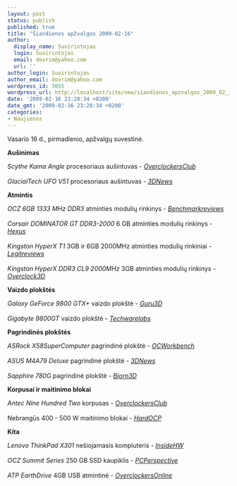 ```yaml
---
layout: post
status: publish
published: true
title: "Šiandienos apžvalgos 2009-02-16"
author:
  display_name: Suvirintojas
  login: Suvirintojas
  email: dovrim@yahoo.com
  url: ''
author_login: Suvirintojas
author_email: dovrim@yahoo.com
wordpress_id: 3055
wordpress_url: http://localhost/site/new/siandienos_apzvalgos_2009_02_16/
date: '2009-02-16 23:20:34 +0200'
date_gmt: '2009-02-16 23:20:34 +0200'
categories:
- Naujienos
---
```

<p>Vasario 16 d., pirmadienio, apžvalgų suvestinė.</p>
<p><b>Aušinimas</b></p>
<p><i>Scythe Kama Angle</i> procesoriaus aušintuvas - <i><a class="ns" href="http://www.overclockersclub.com/reviews/scythe_kama/">OverclockersClub</a></i><br />
<br /><i>GlacialTech UFO V51</i> procesoriaus aušintuvas - <i><a class="ns" href="http://www.3dnews.ru/cooling/glacialtech_ufo_v51/">3DNews</a></i></p>
<p><b>Atmintis</b></p>
<p><i>OCZ 6GB 1333 MHz DDR3</i> atminties modulių rinkinys - <i><a class="ns" href="http://benchmarkreviews.com/index.php?option=com_content&task=view&id=268&Itemid=67">Benchmarkreviews</a></i><br />
<br /><i>Corsair DOMINATOR GT DDR3-2000</i> 6 GB atminties modulių rinkinys - <i><a class="ns" href="http://www.hexus.net/content/item.php?item=17189">Hexus</a></i><br />
<br /><i>Kingston HyperX T1</i> 3GB ir 6GB 2000MHz atminties modulių rinkiniai - <i><a class="ns" href="http://www.legitreviews.com/article/890/1/">Legitreviews</a></i><br />
<br /><i>Kingston HyperX DDR3 CL9 2000MHz</i> 3GB atminties modulių rinkinys - <i><a class="ns" href="http://www.overclock3d.net/reviews.php?/memory/kingston_hyperx_ddr3_cl9_2000mhz_3gb_triple_channel_kit/1">Overclock3D</a></i></p>
<p><b>Vaizdo plokštės</b></p>
<p><i>Galaxy GeForce 9800 GTX+</i> vaizdo plokštė - <i><a class="ns" href="http://guru3d.com/article/galaxy-geforce-9800-gtx-512mb-review/">Guru3D</a></i><br />
<br /><i>Gigabyte 9800GT</i> vaizdo plokštė - <i><a class="ns" href="http://www.techwarelabs.com/reviews/video/gigabyte_512gb_9800gt/">Techwarelabs</a></i></p>
<p><b>Pagrindinės plokštės</b></p>
<p><i>ASRock X58SuperComputer</i> pagrindinė plokštė - <i><a class="ns" href="http://my.ocworkbench.com/2009/asrock/X58-SuperComputer/g1.htm">OCWorkbench</a></i><br />
<br /><i>ASUS M4A79 Deluxe</i> pagrindinė plokštė - <i><a class="ns" href="http://www.3dnews.ru/motherboard/asus-m4a79-deluxe/">3DNews</a></i><br />
<br /><i>Sapphire 780G</i> pagrindinė plokštė - <i><a class="ns" href="http://www.bjorn3d.com/read.php?cID=1455">Bjorn3D</a></i></p>
<p><b>Korpusai ir maitinimo blokai</b></p>
<p><i>Antec Nine Hundred Two</i> korpusas - <i><a class="ns" href="http://www.overclockersclub.com/reviews/antec_nine_hundred_two/">OverclockersClub</a></i><br />
<br />Nebrangūs 400 - 500 W maitinimo blokai - <i><a class="ns" href="http://enthusiast.hardocp.com/article.html?art=MTYwOSwxLCxoZW50aHVzaWFzdA==">HardOCP</a></i></p>
<p><b>Kita</b></p>
<p><i>Lenovo ThinkPad X301</i> nešiojamasis kompiuteris - <i><a class="ns" href="http://www.insidehw.com/Reviews/Notebooks/Lenovo-ThinkPad-X301.html">InsideHW</a></i><br />
<br /><i>OCZ Summit Series</i> 250 GB SSD kaupiklis - <i><a class="ns" href="http://www.pcper.com/article.php?aid=666&type=expert">PCPerspective</a></i><br />
<br /><i>ATP EarthDrive</i> 4GB USB atmintinė - <i><a class="ns" href="http://www.overclockersonline.net/?page=articles&num=2521">OverclockersOnline</a></i><br /></p>

